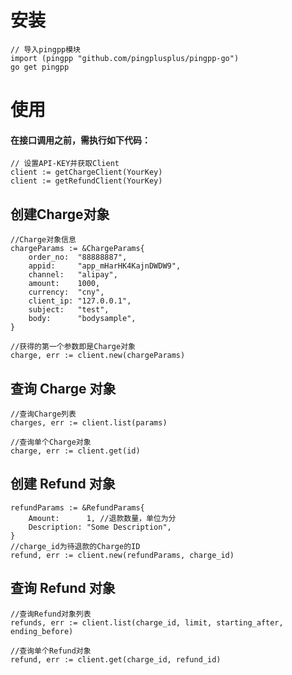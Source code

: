 # 安装

	// 导入pingpp模块
    import (pingpp "github.com/pingplusplus/pingpp-go")
    go get pingpp

# 使用
#### 在接口调用之前，需执行如下代码：
    
    
    // 设置API-KEY并获取Client
    client := getChargeClient(YourKey)
    client := getRefundClient(YourKey)


## 创建Charge对象
	//Charge对象信息
	chargeParams := &ChargeParams{
		order_no:  "88888887",
		appid:     "app_mHarHK4KajnDWDW9",
		channel:   "alipay",
		amount:    1000,
		currency:  "cny",
		client_ip: "127.0.0.1",
		subject:   "test",
		body:      "bodysample",
	}
	
	//获得的第一个参数即是Charge对象
	charge, err := client.new(chargeParams)
    
    
## 查询 Charge 对象
	//查询Charge列表
    charges, err := client.list(params)
    
    //查询单个Charge对象
    charge, err := client.get(id)
    
## 创建 Refund 对象
    refundParams := &RefundParams{
		Amount:      1, //退款数量，单位为分
		Description: "Some Description",
	}
	//charge_id为待退款的Charge的ID
	refund, err := client.new(refundParams, charge_id)
	
    
## 查询 Refund 对象
	//查询Refund对象列表
    refunds, err := client.list(charge_id, limit, starting_after, ending_before)
    
    //查询单个Refund对象
    refund, err := client.get(charge_id, refund_id)
    
    